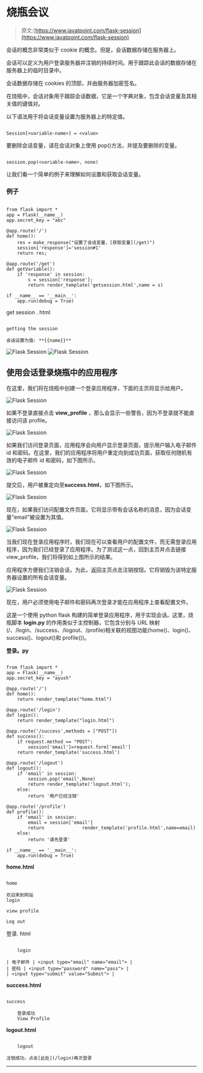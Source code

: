 # 烧瓶会议

> 原文:[https://www.javatpoint.com/flask-session](https://www.javatpoint.com/flask-session)

会话的概念非常类似于 cookie 的概念。但是，会话数据存储在服务器上。

会话可以定义为用户登录服务器并注销的持续时间。用于跟踪此会话的数据存储在服务器上的临时目录中。

会话数据存储在 cookies 的顶部，并由服务器加密签名。

在烧瓶中，会话对象用于跟踪会话数据，它是一个字典对象，包含会话变量及其相关值的键值对。

以下语法用于将会话变量设置为服务器上的特定值。

```

Session[<variable-name>] = <value>

```

要删除会话变量，请在会话对象上使用 pop()方法，并提及要删除的变量。

```

session.pop(<variable-name>, none)

```

让我们看一个简单的例子来理解如何设置和获取会话变量。

### 例子

```

from flask import *
app = Flask(__name__)
app.secret_key = "abc"

@app.route('/')
def home():
	res = make_response("设置了会话变量，[获取变量](/get)")
	session['response']='session#1'
	return res;

@app.route('/get')
def getVariable():
	if 'response' in session:
		s = session['response'];
		return render_template('getsession.html',name = s)

if __name__ == '__main__':
	app.run(debug = True)

```

get session . html

```

getting the session

会话设置为值: **{{name}}** 

```

![Flask Session](../Images/891296887805d3c3fcce09adc293fae1.png)
![Flask Session](../Images/db282a7cb3306ba603bca37de7f199e3.png)

## 使用会话登录烧瓶中的应用程序

在这里，我们将在烧瓶中创建一个登录应用程序，下面的主页将显示给用户。

![Flask Session](../Images/f09078493d78d123ca36ce8ebce99029.png)

如果不登录直接点击 **view_profile** ，那么会显示一些警告，因为不登录就不能直接访问该 profile。

![Flask Session](../Images/28b492b8955e8307028b71a4b10dd5db.png)

如果我们访问登录页面，应用程序会向用户显示登录页面，提示用户输入电子邮件 id 和密码。在这里，我们的应用程序将用户重定向到成功页面，获取任何随机有效的电子邮件 id 和密码，如下图所示。

![Flask Session](../Images/336ead134b1e7693aad3bf7a2cb91882.png)

提交后，用户被重定向至**success.html**，如下图所示。

![Flask Session](../Images/59240df61ba76757cf554469ce0ec219.png)

现在，如果我们访问配置文件页面，它将显示带有会话名称的消息，因为会话变量“email”被设置为其值。

![Flask Session](../Images/1cd806cd40df55fc1c081a8d6515a292.png)

当我们现在登录应用程序时，我们现在可以查看用户的配置文件，而无需登录应用程序，因为我们已经登录了应用程序。为了测试这一点，回到主页并点击链接 view_profile，我们将得到如上图所示的结果。

应用程序方便我们注销会话，为此，返回主页点击注销按钮。它将销毁为该特定服务器设置的所有会话变量。

![Flask Session](../Images/997911ecdd4aae08e2202ac719d720d5.png)

现在，用户必须使用电子邮件和密码再次登录才能在应用程序上查看配置文件。

这是一个使用 python flask 构建的简单登录应用程序，用于实现会话。这里，烧瓶脚本 **login.py** 的作用类似于主控制器，它包含分别与 URL 映射(/、/login、/success、/logout、/profile)相关联的视图功能(home()、login()、success()、logout()和 profile())。

**登录。py**

```

from flask import *
app = Flask(__name__)
app.secret_key = "ayush"

@app.route('/')
def home():
	return render_template("home.html")

@app.route('/login')
def login():
	return render_template("login.html")

@app.route('/success',methods = ["POST"])
def success():
	if request.method == "POST":
		session['email']=request.form['email']
	return render_template('success.html')

@app.route('/logout')
def logout():
	if 'email' in session:
		session.pop('email',None)
		return render_template('logout.html');
	else:
		return '用户已经注销'

@app.route('/profile')
def profile():
	if 'email' in session:
		email = session['email']
		return 				render_template('profile.html',name=email)
	else:
		return '请先登录'

if __name__ == '__main__':
	app.run(debug = True)

```

**home.html**

```

home

欢迎来到网站
login

view profile

Log out

```

登录. html

```

	login

| 电子邮件 | <input type="email" name="email"> |
| 密码 | <input type="password" name="pass"> |
| <input type="submit" value="Submit"> |

```

**success.html**

```

success

	登录成功
	View Profile

```

**logout.html**

```

	logout

注销成功，点击[此处](/login)再次登录

```

* * *